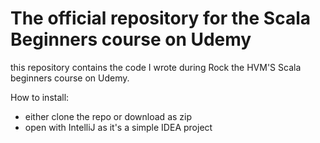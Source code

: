 # The official repository for the Scala Beginners course on Udemy

this repository contains the code I wrote during Rock the HVM'S Scala beginners course on Udemy.


How to install:
- either clone the repo or download as zip
- open with IntelliJ as it's a simple IDEA project

 
